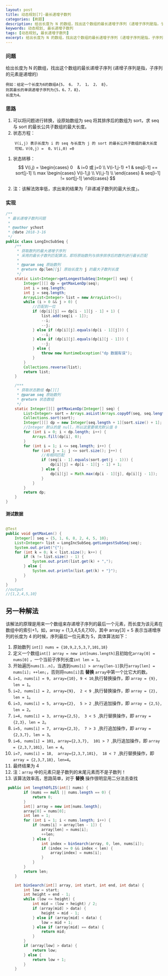 ```yaml
---
layout: post
title: 动态规划[7]-最长递增子数列
categories: [刷题]
description: 给出长度为 N 的数组，找出这个数组的最长递增子序列 (递增子序列是指，子序列的元素是递增的）  
keywords: 动态规划, 最长递增子数列
tags: [动态规划, 最长递增子数列]
excerpt: 给出长度为 N 的数组，找出这个数组的最长递增子序列 (递增子序列是指，子序列的元素是递增的）  
---
```


### 问题
给出长度为 N 的数组，找出这个数组的最长递增子序列 (递增子序列是指，子序列的元素是递增的）  

```
例如：给定一个长度为6的数组A{5， 6， 7， 1， 2， 8}，
则其最长的单调递增子序列为{5，6，7，8}，
长度为4。
```

### 思路
1. 可以将问题进行转换，设原始数组为 seq 将其排序后的数组为 sort，求 seq 与 sort 的最长公共子数组的最大长度。
1. 状态方程：
```
    V(i,j) 表示长度为 i 的 seq 与长度为 j 的 sort 的最长公共子数组的最大长度
    可知，V(0,j) =  0，V(i,0) =0
```
1. 状态转移：
$$
V(i,j) = \begin{cases}
0　& i=0 或 j=0  \\
V(i-1,j-1) +1 & seq[i-1] == sort[j-1] \\
 max \begin{cases}
  V(i-1,j)  \\
    V(i,j-1)  \\
\end{cases}
&  seq[i-1] != sort[j-1]
\end{cases}
$$

1. 注：该解法效率低，求出来的结果为「非递减子数列的最大长度」。

### 实现

```java
/**
 * 最长递增子数列问题
 *
 * @author ychost
 * @date 2018-3-16
 */
public class LongIncSubSeq {
    /**
     * 获取数列的最大递增子序列
     * 采用的最长子数列匹配算法，即将原始数列与排序排序后的数列进行最长匹配
     *
     * @param seq 原始数列
     * @return dp[len][j] 原始长度为 j 的最大子数列长度
     */
    static List<Integer>getLongestSubSeq(Integer[] seq) {
        Integer[][] dp = getMaxLenDp(seq);
        int i = seq.length;
        int j = seq.length;
        ArrayList<Integer> list = new ArrayList<>();
        while (i > 0 && j > 0) {
            //匹配到一位
            if (dp[i][j] == dp[i - 1][j - 1] + 1) {
                list.add(seq[i - 1]);
                --i;
                --j;
            } else if (dp[i][j].equals(dp[i - 1][j])) {
                --i;
            } else if (dp[i][j].equals(dp[i][j - 1])) {
                --j;
            } else {
                throw new RuntimeException("dp 数据有误");
            }
        }
        Collections.reverse(list);
        return list;
    }

    /***
     * 获取状态数组 dp[][]
     * @param seq 原始数列
     * @return 状态数组
     */
    static Integer[][] getMaxLenDp(Integer[] seq) {
        List<Integer> sort = Arrays.asList(Arrays.copyOf(seq, seq.length));
        Collections.sort(sort);
        Integer[][] dp = new Integer[seq.length + 1][sort.size() + 1];
        //Integer 默认的是 null，所以这里要填充默认值 0
        for (int i = 0; i < dp.length; i++) {
            Arrays.fill(dp[i], 0);
        }
        for (int i = 1; i <= seq.length; i++) {
            for (int j = 1; j <= sort.size(); j++) {
                //有相同匹配
                if (seq[i - 1].equals(sort.get(j - 1))) {
                    dp[i][j] = dp[i - 1][j - 1] + 1;
                } else {
                    dp[i][j] = Math.max(dp[i - 1][j], dp[i][j - 1]);
                }
            }
        }
        return dp;
    }
}
```

#### 测试数据
```java

@Test
public void getMaxLen() {
    Integer[] seq = {5, 1, 6, 8, 2, 4, 5, 10};
    List<Integer> list = LongIncSubSeq.getLongestSubSeq(seq);
    System.out.print("{");
    for (int k = 0; k < list.size(); k++) {
        if (k != list.size() - 1) {
            System.out.print(list.get(k) + ",");
        } else {
            System.out.println(list.get(k) + "}");
        }
    }
}
//output
//{1,2,4,5,10}
```

## 另一种解法
该解法的原理是用来一个数组来存递增子序列的最后一个元素，而长度为该元素在数组中的索引+1，如，array = {1,3,4,5,6,7,10}，其中 array[3] = 5 表示当递增序列的长度为 4 的时候，序列最后一位元素为 5，具体算法如下：
1. 原始数列 ```int[] nums = {10,9,2,5,3,7,101,18}```
1. 定义一个数组```int[] array = new int[nums.length]```且初始化```array[0] = nums[0]``` ，一个当前子序列长度```int len = 1```。
1. 开始遍历```nums[1..n]```，当遇到```nums[i] > array[len-1]```执行```array[len] = nums[i]; ++len;```，否则将```nums[i]```去 __替换__ ```array```中第一个比它大的数。
1. ```i=1, nums[i] = 9, array={10}, 9 < 10```,执行替换操作，即 ```array = {9}, len = 1```。
1. ```i=2, nums[i] = 2, array={9},  2 < 9 ```,执行替换操作，即 ```array = {2}, len = 1```。
1. ```i=3, nums[i] = 5, array={2},  5 > 2 ```,执行追加操作，即 ```array = {2,5}, len = 2```。
1. ```i=4, nums[i] = 3, array={2,5},  3 < 5 ```,执行替换操作，即 ```array = {2,3}, len = 2```。
1. ```i=5, nums[i] = 7, array={2,3},  7 > 3 ```,执行追加操作，即 ```array = {2,3,7}, len = 3```。
1. ```i=6, nums[i] = 101, array={2,3,7},  101 > 7 ```,执行追加操作，即 ```array = {2,3,7,101}, len = 4```。
1. ```i=7, nums[i] = 18,  array={2,3,7,101},  18 < 7 ```,执行替换操作，即 ```array = {2,3,7,18}, len=4```。
1. 最终结果为 4 
1. 注：```array``` 中的元素只是子数列的末尾元素而不是子数列！ 
1. 该算法效率高，思路简单，对于 __替换__ 操作很明显用二分法去查找

```java
 public int lengthOfLIS(int[] nums) {
        if (nums == null || nums.length == 0) {
            return 0;
        }
        int[] array = new int[nums.length];
        array[0] = nums[0];
        int len = 1;
        for (int i = 1; i < nums.length; i++) {
            if (nums[i] > array[len - 1]) {
                array[len] = nums[i];
                ++len;
            } else {
                int index = binSearch(array, 0, len, nums[i]);
                if (index >= 0 && index < len) {
                    array[index] = nums[i];
                }
            }
        }
        return len;
    }

    int binSearch(int[] array, int start, int end, int data) {
        int low = start;
        int height = end - 1;
        while (low <= height) {
            int mid = (low + height) / 2;
            if (array[mid] > data) {
                height = mid - 1;
            } else if (array[mid] < data) {
                low = mid + 1;
            } else if (array[mid] == data) {
                return mid;
            }
        }
        if (array[low] > data) {
            return low;
        } else {
            return low + 1;
        }
    }
```